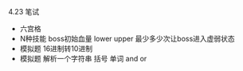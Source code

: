 4.23 笔试
- 六宫格
- N种技能 boss初始血量 lower upper 最少多少次让boss进入虚弱状态
- 模拟题 16进制转10进制
- 模拟题 解析一个字符串 括号 单词 and or